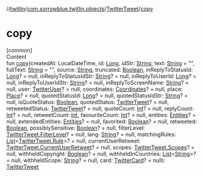 //[twitlin](../../index.md)/[com.sorrowblue.twitlin.objects](../index.md)/[TwitterTweet](index.md)/[copy](copy.md)



# copy  
[common]  
Content  
fun [copy](copy.md)(createdAt: LocalDateTime, id: [Long](https://kotlinlang.org/api/latest/jvm/stdlib/kotlin/-long/index.html), idStr: [String](https://kotlinlang.org/api/latest/jvm/stdlib/kotlin/-string/index.html), text: [String](https://kotlinlang.org/api/latest/jvm/stdlib/kotlin/-string/index.html) = "", fullText: [String](https://kotlinlang.org/api/latest/jvm/stdlib/kotlin/-string/index.html) = "", source: [String](https://kotlinlang.org/api/latest/jvm/stdlib/kotlin/-string/index.html), truncated: [Boolean](https://kotlinlang.org/api/latest/jvm/stdlib/kotlin/-boolean/index.html), inReplyToStatusId: [Long](https://kotlinlang.org/api/latest/jvm/stdlib/kotlin/-long/index.html)? = null, inReplyToStatusIdStr: [String](https://kotlinlang.org/api/latest/jvm/stdlib/kotlin/-string/index.html)? = null, inReplyToUserId: [Long](https://kotlinlang.org/api/latest/jvm/stdlib/kotlin/-long/index.html)? = null, inReplyToUserIdStr: [String](https://kotlinlang.org/api/latest/jvm/stdlib/kotlin/-string/index.html)? = null, inReplyToScreenName: [String](https://kotlinlang.org/api/latest/jvm/stdlib/kotlin/-string/index.html)? = null, user: [TwitterUser](../-twitter-user/index.md)? = null, coordinates: [Coordinates](../-coordinates/index.md)? = null, place: [Place](../-place/index.md)? = null, quotedStatusId: [Long](https://kotlinlang.org/api/latest/jvm/stdlib/kotlin/-long/index.html)? = null, quotedStatusIdStr: [String](https://kotlinlang.org/api/latest/jvm/stdlib/kotlin/-string/index.html)? = null, isQuoteStatus: [Boolean](https://kotlinlang.org/api/latest/jvm/stdlib/kotlin/-boolean/index.html), quotedStatus: [TwitterTweet](index.md)? = null, retweetedStatus: [TwitterTweet](index.md)? = null, quoteCount: [Int](https://kotlinlang.org/api/latest/jvm/stdlib/kotlin/-int/index.html)? = null, replyCount: [Int](https://kotlinlang.org/api/latest/jvm/stdlib/kotlin/-int/index.html)? = null, retweetCount: [Int](https://kotlinlang.org/api/latest/jvm/stdlib/kotlin/-int/index.html), favouriteCount: [Int](https://kotlinlang.org/api/latest/jvm/stdlib/kotlin/-int/index.html)? = null, entities: [Entities](../-entities/index.md)? = null, extendedEntities: [Entities](../-entities/index.md)? = null, favorited: [Boolean](https://kotlinlang.org/api/latest/jvm/stdlib/kotlin/-boolean/index.html)? = null, retweeted: [Boolean](https://kotlinlang.org/api/latest/jvm/stdlib/kotlin/-boolean/index.html), possiblySensitive: [Boolean](https://kotlinlang.org/api/latest/jvm/stdlib/kotlin/-boolean/index.html)? = null, filterLevel: [TwitterTweet.FilterLevel](-filter-level/index.md)? = null, lang: [String](https://kotlinlang.org/api/latest/jvm/stdlib/kotlin/-string/index.html)? = null, matchingRules: [List](https://kotlinlang.org/api/latest/jvm/stdlib/kotlin.collections/-list/index.html)<[TwitterTweet.Rule](-rule/index.md)>? = null, currentUserRetweet: [TwitterTweet.CurrentUserRetweet](-current-user-retweet/index.md)? = null, scopes: [TwitterTweet.Scopes](-scopes/index.md)? = null, withheldCopyright: [Boolean](https://kotlinlang.org/api/latest/jvm/stdlib/kotlin/-boolean/index.html)? = null, withheldInCountries: [List](https://kotlinlang.org/api/latest/jvm/stdlib/kotlin.collections/-list/index.html)<[String](https://kotlinlang.org/api/latest/jvm/stdlib/kotlin/-string/index.html)>? = null, withheldScope: [String](https://kotlinlang.org/api/latest/jvm/stdlib/kotlin/-string/index.html)? = null, card: [TwitterCard](../-twitter-card/index.md)? = null): [TwitterTweet](index.md)  



